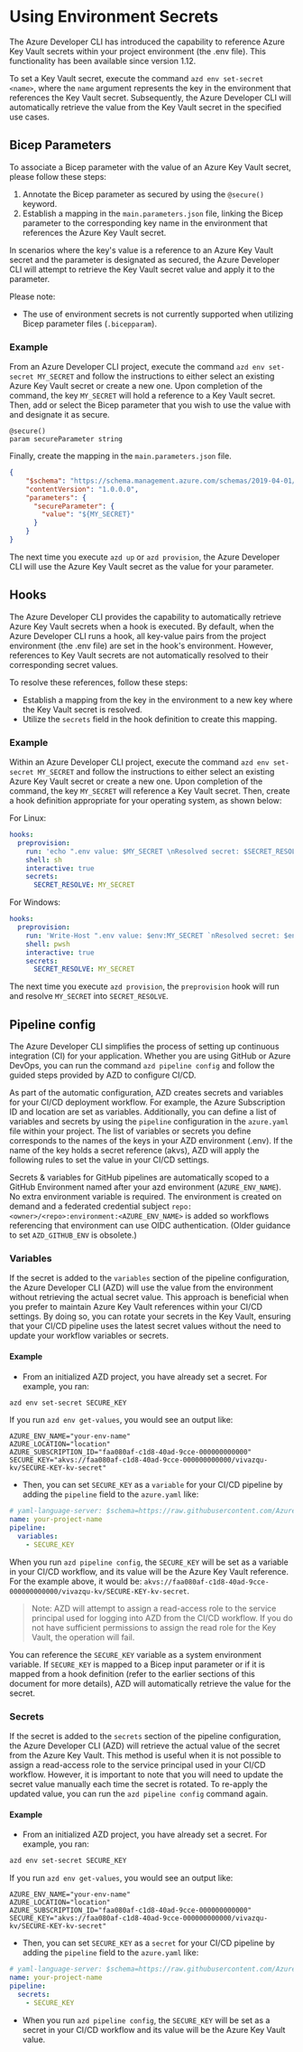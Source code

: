 # Using Environment Secrets

The Azure Developer CLI has introduced the capability to reference Azure Key Vault secrets within your project environment (the .env file). This functionality has been available since version 1.12.

To set a Key Vault secret, execute the command `azd env set-secret <name>`, where the `name` argument represents the key in the environment that references the Key Vault secret. Subsequently, the Azure Developer CLI will automatically retrieve the value from the Key Vault secret in the specified use cases.

## Bicep Parameters

To associate a Bicep parameter with the value of an Azure Key Vault secret, please follow these steps:

1. Annotate the Bicep parameter as secured by using the `@secure()` keyword.
2. Establish a mapping in the `main.parameters.json` file, linking the Bicep parameter to the corresponding key name in the environment that references the Azure Key Vault secret.

In scenarios where the key's value is a reference to an Azure Key Vault secret and the parameter is designated as secured, the Azure Developer CLI will attempt to retrieve the Key Vault secret value and apply it to the parameter.

Please note:
- The use of environment secrets is not currently supported when utilizing Bicep parameter files (`.bicepparam`).

### Example

From an Azure Developer CLI project, execute the command `azd env set-secret MY_SECRET` and follow the instructions to either select an existing Azure Key Vault secret or create a new one. Upon completion of the command, the key `MY_SECRET` will hold a reference to a Key Vault secret. Then, add or select the Bicep parameter that you wish to use the value with and designate it as secure.

```bicep
@secure()
param secureParameter string
```

Finally, create the mapping in the `main.parameters.json` file.

```json
{
    "$schema": "https://schema.management.azure.com/schemas/2019-04-01/deploymentParameters.json#",
    "contentVersion": "1.0.0.0",
    "parameters": {
      "secureParameter": {
        "value": "${MY_SECRET}"
      }
    }
}
```

The next time you execute `azd up` or `azd provision`, the Azure Developer CLI will use the Azure Key Vault secret as the value for your parameter.

## Hooks

The Azure Developer CLI provides the capability to automatically retrieve Azure Key Vault secrets when a hook is executed. By default, when the Azure Developer CLI runs a hook, all key-value pairs from the project environment (the .env file) are set in the hook's environment. However, references to Key Vault secrets are not automatically resolved to their corresponding secret values.

To resolve these references, follow these steps:

- Establish a mapping from the key in the environment to a new key where the Key Vault secret is resolved.
- Utilize the `secrets` field in the hook definition to create this mapping.

### Example

Within an Azure Developer CLI project, execute the command `azd env set-secret MY_SECRET` and follow the instructions to either select an existing Azure Key Vault secret or create a new one. Upon completion of the command, the key `MY_SECRET` will reference a Key Vault secret. Then, create a hook definition appropriate for your operating system, as shown below:

For Linux:

```yaml
hooks:
  preprovision: 
    run: 'echo ".env value: $MY_SECRET \nResolved secret: $SECRET_RESOLVE"'
    shell: sh
    interactive: true
    secrets:
      SECRET_RESOLVE: MY_SECRET
```

For Windows:

```yaml
hooks:
  preprovision: 
    run: 'Write-Host ".env value: $env:MY_SECRET `nResolved secret: $env:SECRET_RESOLVE"'
    shell: pwsh
    interactive: true
    secrets:
      SECRET_RESOLVE: MY_SECRET
```

The next time you execute `azd provision`, the `preprovision` hook will run and resolve `MY_SECRET` into `SECRET_RESOLVE`.


## Pipeline config

The Azure Developer CLI simplifies the process of setting up continuous integration (CI) for your application. Whether you are using GitHub or Azure DevOps, you can run the command `azd pipeline config` and follow the guided steps provided by AZD to configure CI/CD.

As part of the automatic configuration, AZD creates secrets and variables for your CI/CD deployment workflow. For example, the Azure Subscription ID and location are set as variables. Additionally, you can define a list of variables and secrets by using the `pipeline` configuration in the `azure.yaml` file within your project. The list of variables or secrets you define corresponds to the names of the keys in your AZD environment (.env). If the name of the key holds a secret reference (akvs), AZD will apply the following rules to set the value in your CI/CD settings.

Secrets & variables for GitHub pipelines are automatically scoped to a GitHub Environment named after your azd environment (`AZURE_ENV_NAME`). No extra environment variable is required. The environment is created on demand and a federated credential subject `repo:<owner>/<repo>:environment:<AZURE_ENV_NAME>` is added so workflows referencing that environment can use OIDC authentication. (Older guidance to set `AZD_GITHUB_ENV` is obsolete.)

### Variables

If the secret is added to the `variables` section of the pipeline configuration, the Azure Developer CLI (AZD) will use the value from the environment without retrieving the actual secret value. This approach is beneficial when you prefer to maintain Azure Key Vault references within your CI/CD settings. By doing so, you can rotate your secrets in the Key Vault, ensuring that your CI/CD pipeline uses the latest secret values without the need to update your workflow variables or secrets.

#### Example

- From an initialized AZD project, you have already set a secret. For example, you ran:

```sh
azd env set-secret SECURE_KEY
```

If you run `azd env get-values`, you would see an output like:

```
AZURE_ENV_NAME="your-env-name"
AZURE_LOCATION="location"
AZURE_SUBSCRIPTION_ID="faa080af-c1d8-40ad-9cce-000000000000"
SECURE_KEY="akvs://faa080af-c1d8-40ad-9cce-000000000000/vivazqu-kv/SECURE-KEY-kv-secret"
```

- Then, you can set `SECURE_KEY` as a `variable` for your CI/CD pipeline by adding the `pipeline` field to the `azure.yaml` like:

```yaml
# yaml-language-server: $schema=https://raw.githubusercontent.com/Azure/azure-dev/main/schemas/v1.0/azure.yaml.json
name: your-project-name
pipeline:
  variables:
    - SECURE_KEY
```
When you run `azd pipeline config`, the `SECURE_KEY` will be set as a variable in your CI/CD workflow, and its value will be the Azure Key Vault reference. For the example above, it would be: `akvs://faa080af-c1d8-40ad-9cce-000000000000/vivazqu-kv/SECURE-KEY-kv-secret`.

> Note: AZD will attempt to assign a read-access role to the service principal used for logging into AZD from the CI/CD workflow. If you do not have sufficient permissions to assign the read role for the Key Vault, the operation will fail.

You can reference the `SECURE_KEY` variable as a system environment variable. If `SECURE_KEY` is mapped to a Bicep input parameter or if it is mapped from a hook definition (refer to the earlier sections of this document for more details), AZD will automatically retrieve the value for the secret.

### Secrets

If the secret is added to the `secrets` section of the pipeline configuration, the Azure Developer CLI (AZD) will retrieve the actual value of the secret from the Azure Key Vault. This method is useful when it is not possible to assign a read-access role to the service principal used in your CI/CD workflow. However, it is important to note that you will need to update the secret value manually each time the secret is rotated. To re-apply the updated value, you can run the `azd pipeline config` command again.

#### Example

- From an initialized AZD project, you have already set a secret. For example, you ran:

```sh
azd env set-secret SECURE_KEY
```

If you run `azd env get-values`, you would see an output like:

```
AZURE_ENV_NAME="your-env-name"
AZURE_LOCATION="location"
AZURE_SUBSCRIPTION_ID="faa080af-c1d8-40ad-9cce-000000000000"
SECURE_KEY="akvs://faa080af-c1d8-40ad-9cce-000000000000/vivazqu-kv/SECURE-KEY-kv-secret"
```

- Then, you can set `SECURE_KEY` as a `secret` for your CI/CD pipeline by adding the `pipeline` field to the `azure.yaml` like:

```yaml
# yaml-language-server: $schema=https://raw.githubusercontent.com/Azure/azure-dev/main/schemas/v1.0/azure.yaml.json
name: your-project-name
pipeline:
  secrets:
    - SECURE_KEY
```

- When you run `azd pipeline config`, the `SECURE_KEY` will be set as a secret in your CI/CD workflow and its value will be the Azure Key Vault value.
